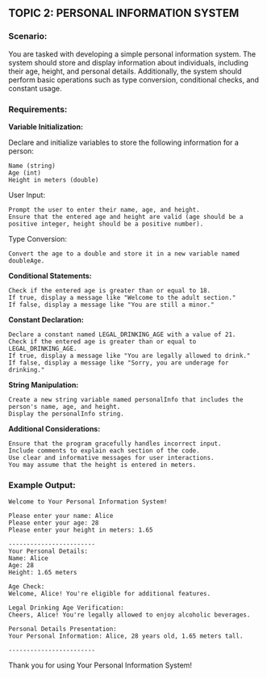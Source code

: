 ## TOPIC 2:  PERSONAL INFORMATION SYSTEM

### Scenario:
You are tasked with developing a simple personal information system. The system should store and display information about individuals, including their age, height, and personal details. Additionally, the system should perform basic operations such as type conversion, conditional checks, and constant usage.

### Requirements:

**Variable Initialization:**

Declare and initialize variables to store the following information for a person:
```
Name (string)
Age (int)
Height in meters (double)
```

User Input:
```
Prompt the user to enter their name, age, and height.
Ensure that the entered age and height are valid (age should be a positive integer, height should be a positive number).
```
Type Conversion:
```
Convert the age to a double and store it in a new variable named doubleAge.
```
**Conditional Statements:**
```
Check if the entered age is greater than or equal to 18.
If true, display a message like "Welcome to the adult section."
If false, display a message like "You are still a minor."
```
**Constant Declaration:**
```
Declare a constant named LEGAL_DRINKING_AGE with a value of 21.
Check if the entered age is greater than or equal to LEGAL_DRINKING_AGE.
If true, display a message like "You are legally allowed to drink."
If false, display a message like "Sorry, you are underage for drinking."
```
**String Manipulation:**
```
Create a new string variable named personalInfo that includes the person's name, age, and height.
Display the personalInfo string.
```
**Additional Considerations:**
```
Ensure that the program gracefully handles incorrect input.
Include comments to explain each section of the code.
Use clear and informative messages for user interactions.
You may assume that the height is entered in meters.
```
### Example Output:
```
Welcome to Your Personal Information System!

Please enter your name: Alice
Please enter your age: 28
Please enter your height in meters: 1.65

------------------------
Your Personal Details:
Name: Alice
Age: 28
Height: 1.65 meters

Age Check:
Welcome, Alice! You're eligible for additional features.

Legal Drinking Age Verification:
Cheers, Alice! You're legally allowed to enjoy alcoholic beverages.

Personal Details Presentation:
Your Personal Information: Alice, 28 years old, 1.65 meters tall.

------------------------

```
Thank you for using Your Personal Information System!

